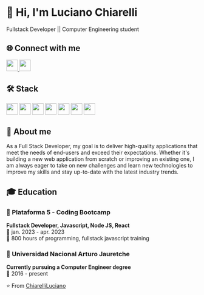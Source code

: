 # 👋 Hi, I'm Luciano Chiarelli #
Fullstack Developer   ||   Computer Engineering student   

## 🌐 Connect with me

<p>
  <a href="https://www.linkedin.com/in/luciano-chiarelli/" target="_blank" rel="noopener noreferrer">
    <img src="https://img.shields.io/badge/LinkedIn-0077B5?style=for-the-badge&logo=linkedin&logoColor=white" height="30"/>
  </a>
  <a href="mailto:luciano.miguel.ch95@gmail.com?subject=Contacto Subject&body=Hola Luciano!" target="_blank" rel="noopener noreferrer">
    <img src="https://img.shields.io/badge/Gmail-D14836?style=for-the-badge&logo=gmail&logoColor=white" height="30"/>
  </a>
</p>

## 🛠 Stack

<p>
  <img src="https://img.shields.io/badge/JavaScript-F7DF1E?style=for-the-badge&logo=javascript&logoColor=black" height="30"/>
  <img src="https://img.shields.io/badge/React-61DAFB?style=for-the-badge&logo=react&logoColor=black" height="30"/>
  <img src="https://img.shields.io/badge/Redux-764ABC?style=for-the-badge&logo=redux&logoColor=white" height="30"/>
  <img src="https://img.shields.io/badge/Node.js-339933?style=for-the-badge&logo=node.js&logoColor=white" height="30"/>
  <img src="https://img.shields.io/badge/Express-000000?style=for-the-badge&logo=express&logoColor=white" height="30"/>
  <img src="https://img.shields.io/badge/PostgreSQL-336791?style=for-the-badge&logo=postgresql&logoColor=white" height="30"/>
  <img src="https://img.shields.io/badge/MongoDB-47A248?style=for-the-badge&logo=mongodb&logoColor=white" height="30"/>
</p>

## 📝 About me

As a Full Stack Developer, my goal is to deliver high-quality applications that meet the needs of end-users and exceed their expectations. Whether it's building a new web application from scratch or improving an existing one, I am always eager to take on new challenges and learn new technologies to improve my skills and stay up-to-date with the latest industry trends.

## 🎓 Education

### 🏫 Plataforma 5 - Coding Bootcamp
**Fullstack Developer, Javascript, Node JS, React**  
📅 jan. 2023 - apr. 2023  
🔖 800 hours of programming, fullstack javascript training  

### 🏫 Universidad Nacional Arturo Jauretche
**Currently pursuing a Computer Engineer degree**  
📅 2016 - present

⭐️ From [ChiarelliLuciano](https://github.com/ChiarelliLuciano)
